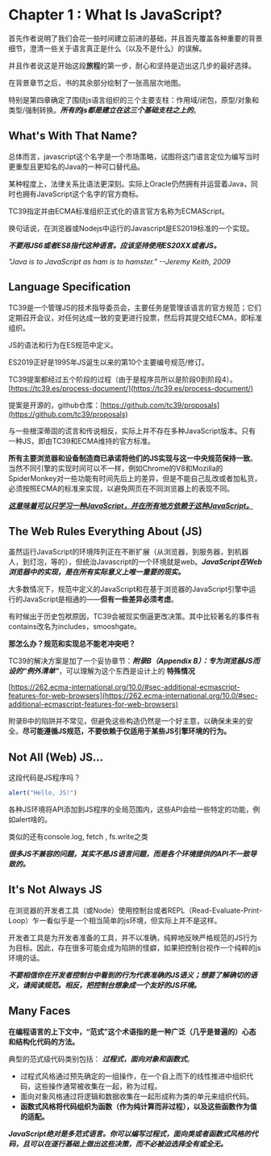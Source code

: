 # Chapter 1 : What Is JavaScript?

首先作者说明了我们会花一些时间建立前进的基础，并且首先覆盖各种重要的背景细节，澄清一些关于语言真正是什么（以及不是什么）的误解。

并且作者说这是开始这段**旅程**的第一步，耐心和坚持是迈出这几步的最好选择。

在背景章节之后，书的其余部分绘制了一张高层次地图。

特别是第四章确定了围绕js语言组织的三个主要支柱：作用域/闭包，原型/对象和类型/强制转换。***所有的js都是建立在这三个基础支柱之上的***。

## What's With That Name?

总体而言，javascript这个名字是一个市场策略，试图将这门语言定位为编写当时更重型且更知名的Java的一种可口替代品。

某种程度上，法律关系比语法更深刻。实际上Oracle仍然拥有并运营着Java，同时也拥有JavaScript这个名字的官方商标。

TC39指定并由ECMA标准组织正式化的语言官方名称为ECMAScript。

换句话说，在浏览器或Nodejs中运行的Javascript是ES2019标准的一个实现。

***不要用JS6或者ES8指代这种语言。应该坚持使用ES20XX或者JS。***

*"Java is to JavaScript as ham is to hamster." --Jeremy Keith, 2009*

## Language Specification

TC39是一个管理JS的技术指导委员会，主要任务是管理该语言的官方规范；它们定期召开会议，对任何达成一致的变更进行投票，然后将其提交给ECMA，即标准组织。

JS的语法和行为在ES规范中定义。

ES2019正好是1995年JS诞生以来的第10个主要编号规范/修订。

TC39提案都经过五个阶段的过程（由于是程序员所以是阶段0到阶段4）。[https://tc39.es/process-document/](https://tc39.es/process-document/)

提案是开源的，github仓库：[https://github.com/tc39/proposals](https://github.com/tc39/proposals)

与一些根深蒂固的谎言和传说相反，实际上并不存在多种JavaScript版本。只有一种JS，即由TC39和ECMA维持的官方标准。

**所有主要浏览器和设备制造商已承诺将他们的JS实现与这一中央规范保持一致**。当然不同引擎的实现时间可以不一样，例如Chrome的V8和Mozilla的SpiderMonkey对一些功能有时间先后上的差异，但是不能自己乱改或者加私货，必须按照ECMA的标准来实现，以避免网页在不同浏览器上的表现不同。

<u>***这意味着可以只学习一种JavaScript，并在所有地方依赖于这种JavaScript。***</u>

## The Web Rules Everything About (JS)

虽然运行JavaScript的环境阵列正在不断扩展（从浏览器，到服务器，到机器人，到灯泡，等的），但统治Javascript的一个环境就是web。***JavaScript在Web浏览器中的实现，是在所有实际意义上唯一重要的现实。***

大多数情况下，规范中定义的JavaScript和在基于浏览器的JavaScript引擎中运行的JavaScript是相通的——**但有一些差异必须考虑**。

有时候出于历史包袱原因，TC39会被现实倒逼更改决策。其中比较著名的事件有contains改名为includes，smooshgate。

**那怎么办？规范和实现总不能老冲突吧？**

TC39的解决方案是加了一个妥协章节：***附录B（Appendix B）：专为浏览器JS而设的“例外清单”***，可以理解为这个东西是设计上的 **特殊情况**

 [https://262.ecma-international.org/10.0/#sec-additional-ecmascript-features-for-web-browsers](https://262.ecma-international.org/10.0/#sec-additional-ecmascript-features-for-web-browsers)

附录B中的陷阱并不常见，但避免这些构造仍然是一个好主意，以确保未来的安全。**尽可能遵循JS规范，不要依赖于仅适用于某些JS引擎环境的行为。**

## Not All (Web) JS...

这段代码是JS程序吗？
```javascript
alert("Hello, JS!")
```

 各种JS环境将API添加到JS程序的全局范围内，这些API会给一些特定的功能，例如alert啥的。

类似的还有console.log, fetch , fs.write之类

***很多JS不兼容的问题，其实不是JS语言问题，而是各个环境提供的API不一致导致的。***

## It's Not Always JS

在浏览器的开发者工具（或Node）使用控制台或者REPL（Read-Evaluate-Print-Loop）乍一看似乎是一个相当简单的js环境，但实际上并不是这样。

开发者工具是为开发者准备的工具，并不以准确，纯粹地反映严格规范的JS行为为目标。因此，存在很多可能会成为陷阱的怪癖，如果把控制台视作一个纯粹的js环境的话。

***不要相信你在开发者控制台中看到的行为代表准确的JS语义；想要了解确切的语义，请阅读规范。相反，把控制台想象成一个友好的JS环境。***

## Many Faces

**在编程语言的上下文中，“范式”这个术语指的是一种广泛（几乎是普遍的）心态和结构化代码的方法。**

典型的范式级代码类别包括： ***过程式，面向对象和函数式***。

- 过程式风格通过预先确定的一组操作，在一个自上而下的线性推进中组织代码，这些操作通常被收集在一起，称为过程。
- 面向对象风格通过将逻辑和数据收集在一起形成称为类的单元来组织代码。
- **函数式风格将代码组织为函数（作为纯计算而非过程），以及这些函数作为值的适配。**

***JavaScript绝对是多范式语言。你可以编写过程式，面向类或者函数式风格的代码，且可以在逐行基础上做出这些决策，而不必被迫选择全有或全无。***
